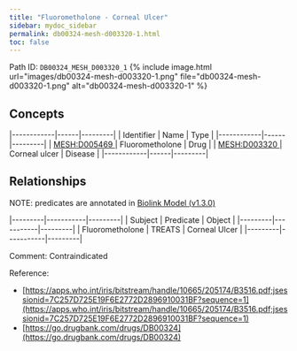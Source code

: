 ```yaml
---
title: "Fluorometholone - Corneal Ulcer"
sidebar: mydoc_sidebar
permalink: db00324-mesh-d003320-1.html
toc: false 
---
```



Path ID: `DB00324_MESH_D003320_1`
{% include image.html url="images/db00324-mesh-d003320-1.png" file="db00324-mesh-d003320-1.png" alt="db00324-mesh-d003320-1" %}

## Concepts

|------------|------|---------|
| Identifier | Name | Type    |
|------------|------|---------|
| <a href="https://identifiers.org/MESH:D005469">MESH:D005469 </a> | Fluorometholone | Drug |
| <a href="https://identifiers.org/MESH:D003320">MESH:D003320 </a> | Corneal ulcer | Disease |
|------------|------|---------|

## Relationships


NOTE: predicates are annotated in <a href="https://github.com/biolink/biolink-model/releases/tag/v1.3.0">Biolink Model (v1.3.0)</a>

|---------|-----------|---------|
| Subject | Predicate | Object  |
|---------|-----------|---------|
| Fluorometholone | TREATS | Corneal Ulcer |
|---------|-----------|---------|

Comment: Contraindicated

Reference: 
  - [https://apps.who.int/iris/bitstream/handle/10665/205174/B3516.pdf;jsessionid=7C257D725E19F6E2772D2896910031BF?sequence=1](https://apps.who.int/iris/bitstream/handle/10665/205174/B3516.pdf;jsessionid=7C257D725E19F6E2772D2896910031BF?sequence=1)
  - [https://go.drugbank.com/drugs/DB00324](https://go.drugbank.com/drugs/DB00324)
